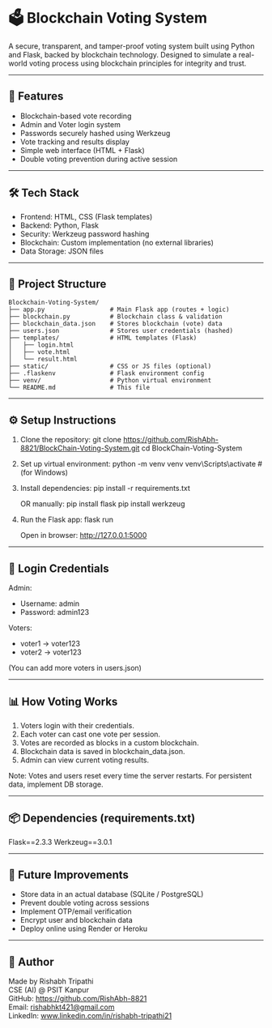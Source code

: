 # 🗳️ Blockchain Voting System

A secure, transparent, and tamper-proof voting system built using Python and Flask, backed by blockchain technology. Designed to simulate a real-world voting process using blockchain principles for integrity and trust.

---

## 🚀 Features

- Blockchain-based vote recording
- Admin and Voter login system
- Passwords securely hashed using Werkzeug
- Vote tracking and results display
- Simple web interface (HTML + Flask)
- Double voting prevention during active session

---

## 🛠️ Tech Stack

- Frontend: HTML, CSS (Flask templates)
- Backend: Python, Flask
- Security: Werkzeug password hashing
- Blockchain: Custom implementation (no external libraries)
- Data Storage: JSON files

---

## 📁 Project Structure

    Blockchain-Voting-System/
    ├── app.py                  # Main Flask app (routes + logic)
    ├── blockchain.py           # Blockchain class & validation
    ├── blockchain_data.json    # Stores blockchain (vote) data
    ├── users.json              # Stores user credentials (hashed)
    ├── templates/              # HTML templates (Flask)
    │   ├── login.html
    │   ├── vote.html
    │   └── result.html
    ├── static/                 # CSS or JS files (optional)
    ├── .flaskenv               # Flask environment config
    ├── venv/                   # Python virtual environment
    └── README.md               # This file


---

## ⚙️ Setup Instructions

1. Clone the repository:
   git clone https://github.com/RishAbh-8821/BlockChain-Voting-System.git
   cd BlockChain-Voting-System

2. Set up virtual environment:
   python -m venv venv
   venv\Scripts\activate    # (for Windows)

3. Install dependencies:
   pip install -r requirements.txt

   OR manually:
   pip install flask
   pip install werkzeug

4. Run the Flask app:
   flask run

   Open in browser: http://127.0.0.1:5000

---

## 🔐 Login Credentials

Admin:
- Username: admin
- Password: admin123

Voters:
- voter1 → voter123
- voter2 → voter123

(You can add more voters in users.json)

---

## 📊 How Voting Works

1. Voters login with their credentials.
2. Each voter can cast one vote per session.
3. Votes are recorded as blocks in a custom blockchain.
4. Blockchain data is saved in blockchain_data.json.
5. Admin can view current voting results.

Note: Votes and users reset every time the server restarts. For persistent data, implement DB storage.

---

## 📦 Dependencies (requirements.txt)

Flask==2.3.3
Werkzeug==3.0.1

---

## 🧠 Future Improvements

- Store data in an actual database (SQLite / PostgreSQL)
- Prevent double voting across sessions
- Implement OTP/email verification
- Encrypt user and blockchain data
- Deploy online using Render or Heroku


---

## 🙌 Author

Made by Rishabh Tripathi  
CSE (AI) @ PSIT Kanpur  
GitHub: https://github.com/RishAbh-8821  
Email: rishabhkt421@gmail.com  
LinkedIn: www.linkedin.com/in/rishabh-tripathi21
